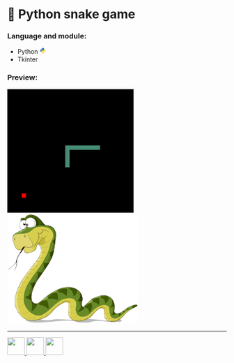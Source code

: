 # :snake: Python snake game

### Language and module:

* Python <img src="https://raw.githubusercontent.com/devicons/devicon/1119b9f84c0290e0f0b38982099a2bd027a48bf1/icons/python/python-original.svg" width="15" height="15"/>
* Tkinter <img src="https://pypi.org/static/images/logo-small.2a411bc6.svg" width="15" height="15"/>



### Preview: 
![](https://github.com/titanilham/snake/blob/main/snake.png?raw=true) <img src="https://github.com/titanilham/snake/blob/main/Snake_photo%20.png?raw=true" width="300"/>



----

<div id="badges">
  <a href="https://vk.com/aniime_guy" >
    <img src="https://img.icons8.com/?size=512&id=13977&format=png"width="40" height="40"/>
  </a>
  <a href="https://t.me/Ilham06">
    <img src="https://img.icons8.com/?size=512&id=63306&format=png"width="40" height="40"/>
  </a>
  <a href="https://www.youtube.com/channel/UC9m1N5x0OXWihGpR50Yk35g">
    <img src="https://img.icons8.com/?size=512&id=13983&format=png"width="40" height="40" />
  </a>
</div>

